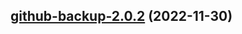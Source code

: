 

## [github-backup-2.0.2](https://github.com/truecharts/charts/compare/github-backup-2.0.1...github-backup-2.0.2) (2022-11-30)


